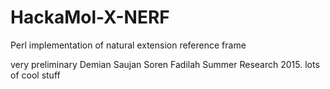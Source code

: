 # HackaMol-X-NERF
Perl implementation of natural extension reference frame

very preliminary
Demian 
Saujan
Soren 
Fadilah 
Summer Research 2015. lots of cool stuff
